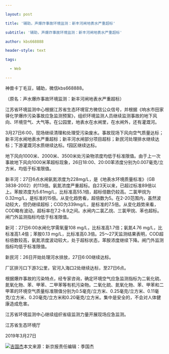 ---
layout: post
title: '辅助，声爆炸事故环境监测：新丰河闸地表水严重超标'
subtitle: '辅助，声爆炸事故环境监测：新丰河闸地表水严重超标'
author: kbs668888
header-style: text
tags:
  - Web
---
神兽卡丁毛豆，辅助，微信kbs668888。

（原名：声水爆炸事故环境监测：新丰河闸地表水严重超标）

江苏省环境监测中心根据江苏省生态环境官方微信公众信号，并根据《响水市田家驿化学爆炸污染事故应急监测预案》，组织环境监测人员继续监测事故的地下风向、环境空气、大气等。在公园里，地表水在水闸里，在水闸外，还有灌溉河。

3月27日6:00，现场继续清理和处理受污染废水。事故现场下风向空气质量达标；新丰河水闸地表水严重超标；新丰河水闸部分项目超标；新民河处理排水继续达标；下游灌溉河水质继续达标。f园区继续达标。

地下风向1000米、2000米、3500米处污染物浓度均低于标准限值。由于上一次事故地下风向1000米苯超标现象，26日18:00、20:00苯浓度分别为0.007毫克/立方米，均低于标准限值。

新丰河：27日6点水闸氨氮浓度为228mg/L，是《地表水环境质量标准》（GB
3838-2002）的113倍。氨氮浓度严重超标。自23天以来，已超过标准89倍以上。苯胺浓度为5.61mg/L，比标准高55.1倍，超标倍数仍较高。二氯甲烷为0.32mg/L，是标准的15倍。从变化趋势看，超倍数为5。在2-20范围内，虽然波动较大，但仍继续超标；COD为339mg/L，是标准的7.5倍。从变化趋势来看，COD略有波动，超标率在7.2-8.9之间。水闸内二氯乙烷、三氯甲烷、苯也超标。闸门外监测指标均低于标准限值。

新河：27日6:00水闸化学需氧量108 mg/L，比标准高1.7倍；氨氮4.76 mg/L，比标准高1.4倍；苯胺0.13
mg/L，比标准高0.3倍。25～27天监测结果表明，COD超标倍数较高，氨氮浓度波动较大，处于超标状态，苯胺浓度继续下降。闸门外监测指标均低于标准限值。

新民河：26日开始处理河水排放，27日6:00继续达标。

厂区排污口下游3公里，官河入海口2处继续达标，至27日6点。

根据爆炸事故的污染特点，经专家咨询，确定环境空气应急监测指标为二氧化硫、氮氧化物、苯、甲苯、二甲苯等有机污染物。二氧化硫、氮氧化物、苯、甲苯和二甲苯的环境空气质量标准限值分别为0.5毫克/立方米、0.25毫克/立方米、0.11毫克/立方米、0.20毫克/立方米和0.20毫克/立方米。集中是安全的，不会对人体健康造成危害。

江苏省环境监测中心继续组织省级监测力量开展现场应急监测。

江苏省生态环境厅

2019年3月27日

[![吉国杰](http://static.ws.126.net/cnews/css13/img/end_news.png)](https://news.163.com/)本文来源：新京报责任编辑：季国杰

